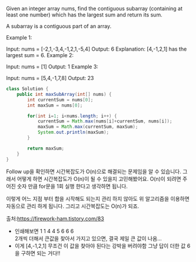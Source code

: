 Given an integer array nums, find the contiguous subarray (containing at least one number) which has the largest sum and return its sum.

A subarray is a contiguous part of an array.



Example 1:

Input: nums = [-2,1,-3,4,-1,2,1,-5,4]
Output: 6
Explanation: [4,-1,2,1] has the largest sum = 6.
Example 2:

Input: nums = [1]
Output: 1
Example 3:

Input: nums = [5,4,-1,7,8]
Output: 23

```java
class Solution {
    public int maxSubArray(int[] nums) {
        int currentSum = nums[0];
        int maxSum = nums[0];

        for(int i=1; i<nums.length; i++) {
            currentSum = Math.max(nums[i]+currentSum, nums[i]);
            maxSum = Math.max(currentSum, maxSum);
            System.out.println(maxSum);
        }  

        return maxSum;
    }
}
```


Follow up을 확인하면 시간복잡도가 O(n)으로 해결되는 문제임을 알 수 있습니다.
그래서 어떻게 하면 시간복잡도가 O(n)이 될 수 있을지 고민해봤어요.
O(n)이 되려면 주어진 숫자 만큼 for문을 1회 실행 한다고 생각하면 됩니다.

이렇게 어느 지점 부터 합을 시작해도 되는지 관리 하지 않아도 위 알고리즘을 이용하면 자동으로 관리 하게 됩니다.
그리고 시간복잡도는 O(n)가 되죠.

출처:https://firework-ham.tistory.com/83

- 인쇄해보면 
  1
  1
  4
  4
  5
  6
  6
  6   
  2개씩 더해서 큰값을 찾아서 가지고 있으면, 결국 제일 큰 값이 나옴...
- 이게 [4,-1,2,1] 무조건 이 값을 찾아야 된다는 강박을 버려야함
    그냥  답이 더한 값 6을 구하면 되는 거다!!
